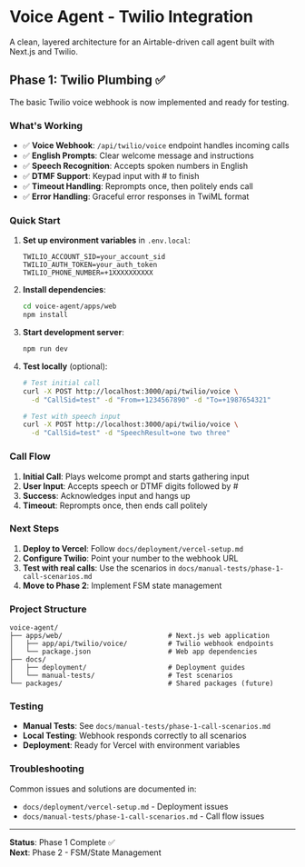 # Voice Agent - Twilio Integration

A clean, layered architecture for an Airtable-driven call agent built with Next.js and Twilio.

## Phase 1: Twilio Plumbing ✅

The basic Twilio voice webhook is now implemented and ready for testing.

### What's Working

- ✅ **Voice Webhook**: `/api/twilio/voice` endpoint handles incoming calls
- ✅ **English Prompts**: Clear welcome message and instructions
- ✅ **Speech Recognition**: Accepts spoken numbers in English
- ✅ **DTMF Support**: Keypad input with # to finish
- ✅ **Timeout Handling**: Reprompts once, then politely ends call
- ✅ **Error Handling**: Graceful error responses in TwiML format

### Quick Start

1. **Set up environment variables** in `.env.local`:
   ```
   TWILIO_ACCOUNT_SID=your_account_sid
   TWILIO_AUTH_TOKEN=your_auth_token
   TWILIO_PHONE_NUMBER=+1XXXXXXXXXX
   ```

2. **Install dependencies**:
   ```bash
   cd voice-agent/apps/web
   npm install
   ```

3. **Start development server**:
   ```bash
   npm run dev
   ```

4. **Test locally** (optional):
   ```bash
   # Test initial call
   curl -X POST http://localhost:3000/api/twilio/voice \
     -d "CallSid=test" -d "From=+1234567890" -d "To=+1987654321"
   
   # Test with speech input
   curl -X POST http://localhost:3000/api/twilio/voice \
     -d "CallSid=test" -d "SpeechResult=one two three"
   ```

### Call Flow

1. **Initial Call**: Plays welcome prompt and starts gathering input
2. **User Input**: Accepts speech or DTMF digits followed by #
3. **Success**: Acknowledges input and hangs up
4. **Timeout**: Reprompts once, then ends call politely

### Next Steps

1. **Deploy to Vercel**: Follow `docs/deployment/vercel-setup.md`
2. **Configure Twilio**: Point your number to the webhook URL
3. **Test with real calls**: Use the scenarios in `docs/manual-tests/phase-1-call-scenarios.md`
4. **Move to Phase 2**: Implement FSM state management

### Project Structure

```
voice-agent/
├── apps/web/                          # Next.js web application
│   ├── app/api/twilio/voice/          # Twilio webhook endpoints
│   └── package.json                   # Web app dependencies
├── docs/
│   ├── deployment/                    # Deployment guides
│   └── manual-tests/                  # Test scenarios
└── packages/                          # Shared packages (future)
```

### Testing

- **Manual Tests**: See `docs/manual-tests/phase-1-call-scenarios.md`
- **Local Testing**: Webhook responds correctly to all scenarios
- **Deployment**: Ready for Vercel with environment variables

### Troubleshooting

Common issues and solutions are documented in:
- `docs/deployment/vercel-setup.md` - Deployment issues
- `docs/manual-tests/phase-1-call-scenarios.md` - Call flow issues

---

**Status**: Phase 1 Complete ✅  
**Next**: Phase 2 - FSM/State Management